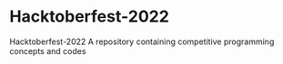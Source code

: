 # Hacktoberfest-2022
Hacktoberfest-2022
A repository containing competitive programming concepts and codes
